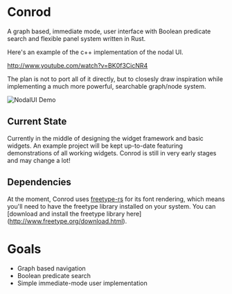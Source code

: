 Conrod
======

A graph based, immediate mode, user interface with Boolean predicate search and flexible panel system written in Rust.

Here's an example of the c++ implementation of the nodal UI.

http://www.youtube.com/watch?v=BK0f3CicNR4

The plan is not to port all of it directly, but to closesly draw inspiration while implementing a much more powerful, searchable graph/node system.

![NodalUI Demo](https://raw.githubusercontent.com/PistonDevelopers/conrod/master/nodalUIdemo.png)

Current State
-------------

Currently in the middle of designing the widget framework and basic widgets. An example project will be kept up-to-date featuring demonstrations of all working widgets. Conrod is still in very early stages and may change a lot!

Dependencies
------------

At the moment, Conrod uses [freetype-rs](https://github.com/PistonDevelopers/freetype-rs) for its font rendering, which means you'll need to have the freetype library installed on your system. You can [download and install the freetype library here] (http://www.freetype.org/download.html).


# Goals

* Graph based navigation
* Boolean predicate search
* Simple immediate-mode user implementation

